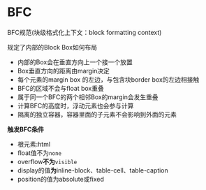 # BFC

BFC规范(块级格式化上下文：block formatting context)

规定了内部的Block Box如何布局
* 内部的Box会在垂直方向上一个接一个放置
* Box垂直方向的距离由margin决定
* 每个元素的margin box 的左边，与包含块border box的左边相接触
* BFC的区域不会与float box重叠
* 属于同一个BFC的两个相邻Box的margin会发生重叠
* 计算BFC的高度时，浮动元素也会参与计算
* 隔离的独立容器，容器里面的子元素不会影响到外面的元素

**触发BFC条件**
* 根元素:html
* float值不为``none``
* overflow**不为**``visible``
* display的值**为**inline-block、table-cell、table-caption
* position的值为absolute或fixed